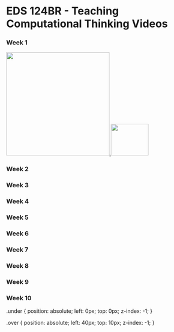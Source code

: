 # EDS 124BR - Teaching Computational Thinking Videos

### Week 1
<a href="https://youtu.be/qQUIAXceEC8">
  <div>
    <img width="275" src="https://github.com/kevinlee-2000/EDS-124BR-Teaching-Computational-Thinking/blob/main/thumbnails/Sequencing.png" class = "under" />
    <img src="https://tafttest.com/100x84.png" width="100" height="84" class="over" />
  </div>
</a>

### Week 2

### Week 3

### Week 4

### Week 5

### Week 6

### Week 7

### Week 8

### Week 9

### Week 10

.under {
  position: absolute;
  left: 0px;
  top: 0px;
  z-index: -1;
}

.over {
  position: absolute;
  left: 40px;
  top: 10px;
  z-index: -1;
}
